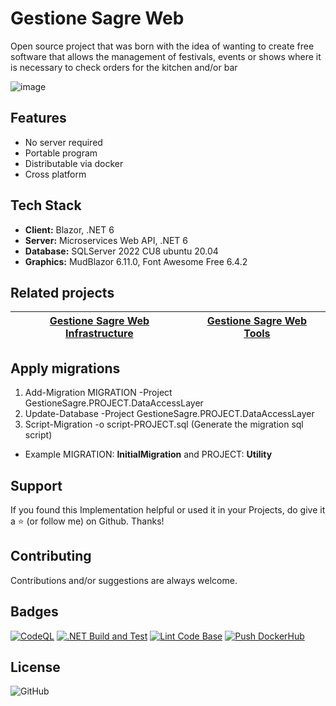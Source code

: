 ﻿# Gestione Sagre Web

Open source project that was born with the idea of wanting to create free software that allows the management of festivals, events or shows where it is necessary to check orders for the kitchen and/or bar

![image](https://github.com/AngeloDotNet/GestioneSagreWeb/assets/49655304/647d61f4-7778-4425-8b4d-5a503325dcce)

## Features

- No server required
- Portable program
- Distributable via docker
- Cross platform

## Tech Stack

- **Client:** Blazor, .NET 6
- **Server:** Microservices Web API, .NET 6
- **Database:** SQLServer 2022 CU8 ubuntu 20.04
- **Graphics:** MudBlazor 6.11.0, Font Awesome Free 6.4.2

## Related projects

| [Gestione Sagre Web Infrastructure](https://github.com/AngeloDotNet/GestioneSagreWeb.Infrastructure) | [Gestione Sagre Web Tools](https://github.com/AngeloDotNet/GestioneSagreWeb.Tools) |
| :---------------------------------------------------------------------------------------------: | :--------------------------------------------------------------------------------: |

## Apply migrations

1. Add-Migration MIGRATION -Project GestioneSagre.PROJECT.DataAccessLayer
2. Update-Database -Project GestioneSagre.PROJECT.DataAccessLayer
3. Script-Migration -o script-PROJECT.sql (Generate the migration sql script)

- Example MIGRATION: **InitialMigration** and PROJECT: **Utility**

## Support

If you found this Implementation helpful or used it in your Projects, do give it a ⭐ (or follow me) on Github. Thanks!

## Contributing

Contributions and/or suggestions are always welcome.

## Badges

[![CodeQL](https://github.com/AngeloDotNet/GestioneSagreWeb/actions/workflows/codeql.yml/badge.svg)](https://github.com/AngeloDotNet/GestioneSagreWeb/actions/workflows/codeql.yml)
[![.NET Build and Test](https://github.com/AngeloDotNet/GestioneSagreWeb/actions/workflows/dotnet.yml/badge.svg?branch=master)](https://github.com/AngeloDotNet/GestioneSagreWeb/actions/workflows/dotnet.yml)
[![Lint Code Base](https://github.com/AngeloDotNet/GestioneSagreWeb/actions/workflows/linter.yml/badge.svg)](https://github.com/AngeloDotNet/GestioneSagreWeb/actions/workflows/linter.yml)
[![Push DockerHub](https://github.com/AngeloDotNet/GestioneSagreWeb/actions/workflows/docker-publish.yml/badge.svg)](https://github.com/AngeloDotNet/GestioneSagreWeb/actions/workflows/docker-publish.yml)
<!--[![Analyze SonarQube](https://github.com/AngeloDotNet/GestioneSagreWeb/actions/workflows/sonarqube-aruba.yml/badge.svg?branch=main)](https://github.com/AngeloDotNet/GestioneSagreWeb/actions/workflows/sonarqube-aruba.yml)-->

## License

![GitHub](https://img.shields.io/github/license/angelodotnet/gestionesagreweb?style=for-the-badge)
